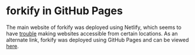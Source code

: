 # forkify in GitHub Pages

The main website of forkify was deployed using Netlify, which seems to have [trouble](https://answers.netlify.com/t/every-netlify-site-i-visit-cant-be-reached-from-the-philippines/49205/17) making websites accessible from certain locations. As an alternate link, forkify was deployed using GitHub Pages and can be viewed [here](https://11jem.github.io/jsproj-forkify/).
